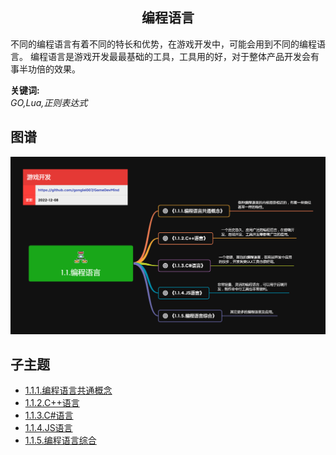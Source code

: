 <h2 align="center">编程语言</h2>
<p>
不同的编程语言有着不同的特长和优势，在游戏开发中，可能会用到不同的编程语言。
编程语言是游戏开发最最基础的工具，工具用的好，对于整体产品开发会有事半功倍的效果。
</p>

**关键词:**<br/>
*GO,Lua,正则表达式*

## 图谱
![图片加载中...](../exports/1.1.编程语言.png?raw=true)

## 子主题
* [1.1.1.编程语言共通概念](1.1.1.编程语言共通概念.md)
* [1.1.2.C++语言](1.1.2.C++语言.md)
* [1.1.3.C#语言](1.1.3.C#语言.md)
* [1.1.4.JS语言](1.1.4.JS语言.md)
* [1.1.5.编程语言综合](1.1.5.编程语言综合.md)

